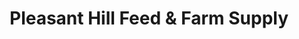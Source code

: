---
title: "Pleasant Hill Feed & Farm Supply"
url: /pleasant-hill/pleasant-hill-feed-and-farm-supply/
shop: agrarian
---